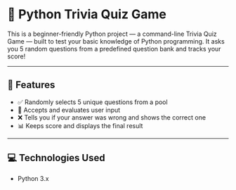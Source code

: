 # 🧠 Python Trivia Quiz Game

This is a beginner-friendly Python project — a command-line Trivia Quiz Game — built to test your basic knowledge of Python programming. It asks you 5 random questions from a predefined question bank and tracks your score!

---

## 🎯 Features

- ✅ Randomly selects 5 unique questions from a pool
- 📝 Accepts and evaluates user input
- ❌ Tells you if your answer was wrong and shows the correct one
- 📊 Keeps score and displays the final result

---

## 💻 Technologies Used

- Python 3.x